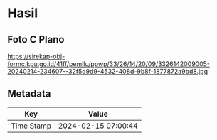 # Hasil

## Foto C Plano

https://sirekap-obj-formc.kpu.go.id/41ff/pemilu/ppwp/33/26/14/20/09/3326142009005-20240214-234607--32f5d9d9-4532-408d-9b8f-1877872a9bd8.jpg


## Metadata

| Key        | Value               |
| ---------- | ------------------- |
| Time Stamp | 2024-02-15 07:00:44 |



